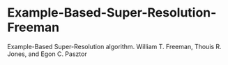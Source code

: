 # Example-Based-Super-Resolution-Freeman
Example-Based Super-Resolution algorithm. William T. Freeman, Thouis R. Jones, and Egon C. Pasztor
